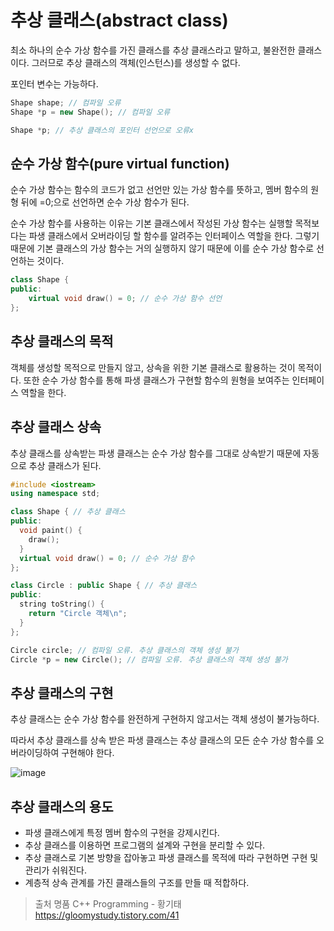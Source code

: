 # 추상 클래스(abstract class)

최소 하나의 순수 가상 함수를 가진 클래스를 추상 클래스라고 말하고, 불완전한 클래스이다. 그러므로 추상 클래스의 객체(인스턴스)를 생성할 수 없다.

포인터 변수는 가능하다.

```cpp
Shape shape; // 컴파일 오류
Shape *p = new Shape(); // 컴파일 오류

Shape *p; // 추상 클래스의 포인터 선언으로 오류x
```

## 순수 가상 함수(pure virtual function)

순수 가상 함수는 함수의 코드가 없고 선언만 있는 가상 함수를 뜻하고, 멤버 함수의 원형 뒤에 =0;으로 선언하면 순수 가상 함수가 된다.

순수 가상 함수를 사용하는 이유는 기본 클래스에서 작성된 가상 함수는 실행할 목적보다는 파생 클래스에서 오버라이딩 할 함수를 알려주는 인터페이스 역할을 한다. 그렇기 때문에 기본 클래스의 가상 함수는 거의 실행하지 않기 때문에 이를 순수 가상 함수로 선언하는 것이다.

```cpp
class Shape {
public:
	virtual void draw() = 0; // 순수 가상 함수 선언
};
```

## 추상 클래스의 목적

객체를 생성할 목적으로 만들지 않고, 상속을 위한 기본 클래스로 활용하는 것이 목적이다. 또한 순수 가상 함수를 통해 파생 클래스가 구현할 함수의 원형을 보여주는 인터페이스 역할을 한다.

## 추상 클래스 상속

추상 클래스를 상속받는 파생 클래스는 순수 가상 함수를 그대로 상속받기 때문에 자동으로 추상 클래스가 된다.

```cpp
#include <iostream>
using namespace std;

class Shape { // 추상 클래스
public:
  void paint() {
    draw();
  }
  virtual void draw() = 0; // 순수 가상 함수
};

class Circle : public Shape { // 추상 클래스
public:
  string toString() {
    return "Circle 객체\n";
  }
};
```

```cpp
Circle circle; // 컴파일 오류. 추상 클래스의 객체 생성 불가
Circle *p = new Circle(); // 컴파일 오류. 추상 클래스의 객체 생성 불가
```

## 추상 클래스의 구현

추상 클래스는 순수 가상 함수를 완전하게 구현하지 않고서는 객체 생성이 불가능하다. 

따라서 추상 클래스를 상속 받은 파생 클래스는 추상 클래스의 모든 순수 가상 함수를 오버라이딩하여 구현해야 한다.

![image](https://github.com/jwon0523/TIL/assets/50106190/509667b4-67c8-4512-b592-4790c45ff98b)


## 추상 클래스의 용도

- 파생 클래스에게 특정 멤버 함수의 구현을 강제시킨다.
- 추상 클래스를 이용하면 프로그램의 설계와 구현을 분리할 수 있다.
- 추상 클래스로 기본 방향을 잡아놓고 파생 클래스를 목적에 따라 구현하면 구현 및 관리가 쉬워진다.
- 계층적 상속 관계를 가진 클래스들의 구조를 만들 때 적합하다.

> 출처
명품 C++ Programming - 황기태   
https://gloomystudy.tistory.com/41
>
